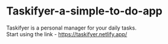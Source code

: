 # Taskifyer-a-simple-to-do-app  

Taskifyer is a personal manager for your daily tasks.  
Start using the link - https://taskifyer.netlify.app/
